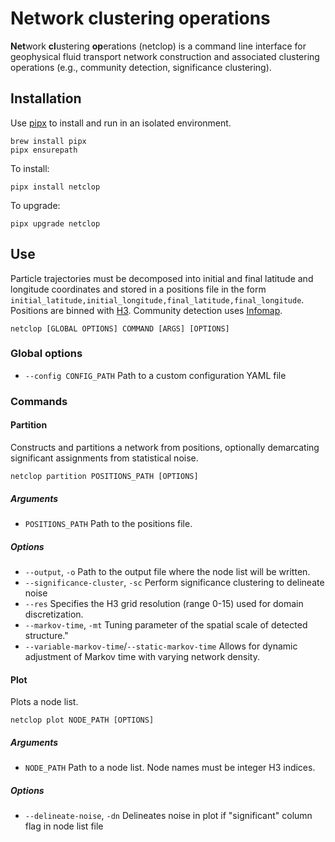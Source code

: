 # Network clustering operations
**Net**work **cl**ustering **op**erations (netclop) is a command line interface for geophysical fluid transport network construction and associated clustering operations (e.g., community detection, significance clustering).

## Installation
Use [pipx](https://github.com/pypa/pipx) to install and run in an isolated environment.
```
brew install pipx
pipx ensurepath
```

To install:
```
pipx install netclop
```

To upgrade:
```
pipx upgrade netclop
```

## Use
Particle trajectories must be decomposed into initial and final latitude and longitude coordinates and stored in a positions file in the form `initial_latitude,initial_longitude,final_latitude,final_longitude`. Positions are binned with [H3](https://github.com/uber/h3-py). Community detection uses [Infomap](https://github.com/mapequation/infomap).

```
netclop [GLOBAL OPTIONS] COMMAND [ARGS] [OPTIONS]
```

### Global options
* `--config CONFIG_PATH` Path to a custom configuration YAML file

### Commands

#### Partition
Constructs and partitions a network from positions, optionally demarcating significant assignments from statistical noise.

```
netclop partition POSITIONS_PATH [OPTIONS]
```

##### Arguments
* `POSITIONS_PATH` Path to the positions file.

##### Options
* `--output`, `-o` Path to the output file where the node list will be written.
* `--significance-cluster`, `-sc` Perform significance clustering to delineate noise
* `--res` Specifies the H3 grid resolution (range 0-15) used for domain discretization.
* `--markov-time`, `-mt` Tuning parameter of the spatial scale of detected structure."
* `--variable-markov-time`/`--static-markov-time` Allows for dynamic adjustment of Markov time with varying network density.

#### Plot
Plots a node list.

```
netclop plot NODE_PATH [OPTIONS]
```

##### Arguments
* `NODE_PATH` Path to a node list. Node names must be integer H3 indices.

##### Options
* `--delineate-noise`, `-dn` Delineates noise in plot if "significant" column flag in node list file